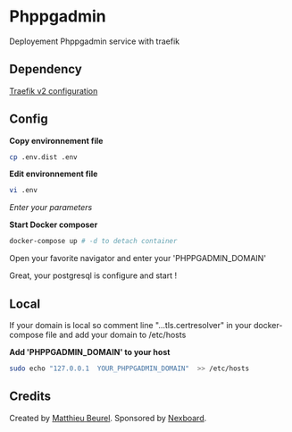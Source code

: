 # Phppgadmin

Deployement Phppgadmin service with traefik

## Dependency

[Traefik v2 configuration](https://github.com/mbeurel/traefik)

## Config

**Copy environnement file**
```bash
cp .env.dist .env
```

**Edit environnement file**
```bash
vi .env
```
_Enter your parameters_

**Start Docker composer**
```bash
docker-compose up # -d to detach container
```

Open your favorite navigator and enter your 'PHPPGADMIN_DOMAIN'

Great, your postgresql is configure and start !

## Local
If your domain is local so comment line "...tls.certresolver" in your docker-compose file and add your domain to /etc/hosts

**Add 'PHPPGADMIN_DOMAIN' to your host**
```bash
sudo echo "127.0.0.1  YOUR_PHPPGADMIN_DOMAIN"  >> /etc/hosts
```

## Credits

Created by [Matthieu Beurel](https://www.mbeurel.com). Sponsored by [Nexboard](https://www.nexboard.fr).